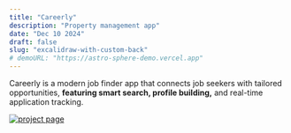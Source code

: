 ```yaml
---
title: "Careerly"
description: "Property management app"
date: "Dec 10 2024"
draft: false
slug: "excalidraw-with-custom-back"
# demoURL: "https://astro-sphere-demo.vercel.app"
---
```

Careerly is a modern job finder app that connects job seekers with tailored opportunities, **featuring smart search, profile building,** and real-time application tracking.
<a href="https://www.behance.net/gallery/224915789/Careerly-Job-Finder-web-app"> 

![project page](https://imagedelivery.net/IEMzXmjRvW0g933AN5ejrA/assetsbulletsofiles-1eae40a1-6a82-801e-bbfa-e93c0066132e-attachmentdfa7206a-5741-4979-851d-024bb551908ecareerly_14png/format=auto,w=8640)

</a>
